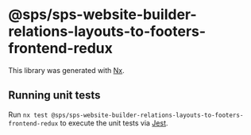 # @sps/sps-website-builder-relations-layouts-to-footers-frontend-redux

This library was generated with [Nx](https://nx.dev).

## Running unit tests

Run `nx test @sps/sps-website-builder-relations-layouts-to-footers-frontend-redux` to execute the unit tests via [Jest](https://jestjs.io).
